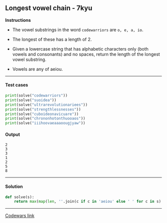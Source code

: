 ## Longest vowel chain - 7kyu

**Instructions**

- The vowel substrings in the word `codewarriors` are `o, e, a, io`.

- The longest of these has a length of 2.

- Given a lowercase string that has alphabetic characters only (both vowels and consonants) and no spaces, return the length of the longest vowel substring.

- Vowels are any of aeiou.

---

#### Test cases

```python
print(solve("codewarriors"))
print(solve("suoidea"))
print(solve("ultrarevolutionariees"))
print(solve("strengthlessnesses"))
print(solve("cuboideonavicuare"))
print(solve("chrononhotonthuooaos"))
print(solve("iiihoovaeaaaoougjyaw"))
```

#### Output
```
2
3
3
1
2
5
8
```

---

#### Solution

```python
def solve(s):
    return max(map(len, ''.join(c if c in 'aeiou' else ' ' for c in s).split()))
```

---

[Codewars link](https://www.codewars.com/kata/59c5f4e9d751df43cf000035)
